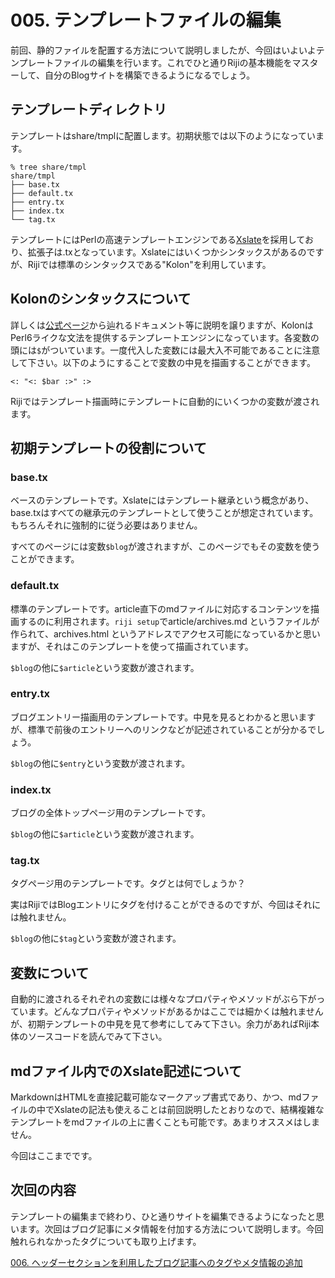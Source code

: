 # 005. テンプレートファイルの編集

前回、静的ファイルを配置する方法について説明しましたが、今回はいよいよテンプレートファイルの編集を行います。これでひと通りRijiの基本機能をマスターして、自分のBlogサイトを構築できるようになるでしょう。

## テンプレートディレクトリ

テンプレートはshare/tmplに配置します。初期状態では以下のようになっています。

    % tree share/tmpl
    share/tmpl
    ├── base.tx
    ├── default.tx
    ├── entry.tx
    ├── index.tx
    └── tag.tx

テンプレートにはPerlの高速テンプレートエンジンである[Xslate](http://xslate.org/)を採用しており、拡張子は.txとなっています。Xslateにはいくつかシンタックスがあるのですが、Rijiでは標準のシンタックスである"Kolon"を利用しています。

## Kolonのシンタックスについて

詳しくは[公式ページ](http://xslate.org/)から辿れるドキュメント等に説明を譲りますが、KolonはPerl6ライクな文法を提供するテンプレートエンジンになっています。各変数の頭には`$`がついています。一度代入した変数には最大入不可能であることに注意して下さい。以下のようにすることで変数の中見を描画することができます。

    <: "<: $bar :>" :>

Rijiではテンプレート描画時にテンプレートに自動的にいくつかの変数が渡されます。

## 初期テンプレートの役割について

### base.tx

ベースのテンプレートです。Xslateにはテンプレート継承という概念があり、base.txはすべての継承元のテンプレートとして使うことが想定されています。もちろんそれに強制的に従う必要はありません。

すべてのページには変数`$blog`が渡されますが、このページでもその変数を使うことができます。

### default.tx

標準のテンプレートです。article直下のmdファイルに対応するコンテンツを描画するのに利用されます。`riji setup`でarticle/archives.md というファイルが作られて、archives.html というアドレスでアクセス可能になっているかと思いますが、それはこのテンプレートを使って描画されています。

`$blog`の他に`$article`という変数が渡されます。

### entry.tx

ブログエントリー描画用のテンプレートです。中見を見るとわかると思いますが、標準で前後のエントリーへのリンクなどが記述されていることが分かるでしょう。

`$blog`の他に`$entry`という変数が渡されます。

### index.tx

ブログの全体トップページ用のテンプレートです。

`$blog`の他に`$article`という変数が渡されます。

### tag.tx

タグページ用のテンプレートです。タグとは何でしょうか？

実はRijiではBlogエントリにタグを付けることができるのですが、今回はそれには触れません。

`$blog`の他に`$tag`という変数が渡されます。

## 変数について

自動的に渡されるそれぞれの変数には様々なプロパティやメソッドがぶら下がっています。どんなプロパティやメソッドがあるかはここでは細かくは触れませんが、初期テンプレートの中見を見て参考にしてみて下さい。余力があればRiji本体のソースコードを読んでみて下さい。

## mdファイル内でのXslate記述について

MarkdownはHTMLを直接記載可能なマークアップ書式であり、かつ、mdファイルの中でXslateの記法も使えることは前回説明したとおりなので、結構複雑なテンプレートをmdファイルの上に書くことも可能です。あまりオススメはしません。

今回はここまでです。

## 次回の内容

テンプレートの編集まで終わり、ひと通りサイトを編集できるようになったと思います。次回はブログ記事にメタ情報を付加する方法について説明します。今回触れられなかったタグについても取り上げます。

[006. ヘッダーセクションを利用したブログ記事へのタグやメタ情報の追加](<: '/entry/006_header.html' | uri_for :>)
